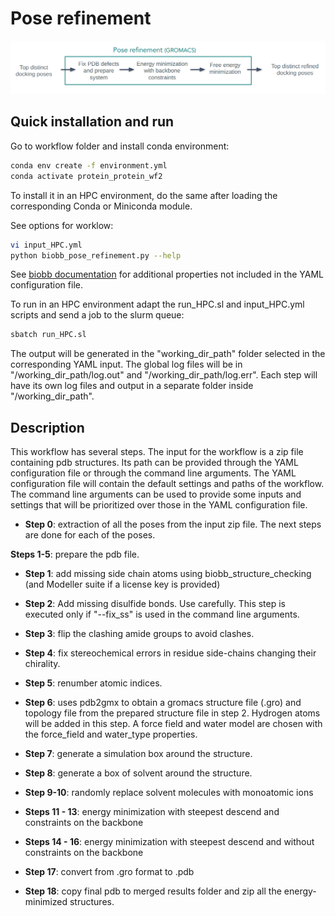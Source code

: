 # Pose refinement

![alt text](../../img/pose_refinement.png?raw=true)

## Quick installation and run

Go to workflow folder and install conda environment:

```bash
conda env create -f environment.yml
conda activate protein_protein_wf2
```

To install it in an HPC environment, do the same after loading the corresponding Conda or Miniconda module.

See options for worklow:

```bash
vi input_HPC.yml
python biobb_pose_refinement.py --help
```

See [biobb documentation](https://mmb.irbbarcelona.org/biobb/documentation/source) for additional properties not included in the YAML configuration file.

To run in an HPC environment adapt the run_HPC.sl and input_HPC.yml scripts and send a job to the slurm queue:

```bash
sbatch run_HPC.sl
```

The output will be generated in the "working_dir_path" folder selected in the corresponding YAML input. The global log files will be in "/working_dir_path/log.out" and "/working_dir_path/log.err". Each step will have its own log files and output in a separate folder inside "/working_dir_path".

## Description

This workflow has several steps. The input for the workflow is a zip file containing pdb structures. Its path can be provided through the YAML configuration file or through the command line arguments. The YAML configuration file will contain the default settings and paths of the workflow. The command line arguments can be used to provide some inputs and settings that will be prioritized over those in the YAML configuration file.

- **Step 0**: extraction of all the poses from the input zip file. The next steps are done for each of the poses.

**Steps 1-5**: prepare the pdb file.

- **Step 1**: add missing side chain atoms using biobb_structure_checking (and Modeller suite if a license key is provided)

- **Step 2**: Add missing disulfide bonds. Use carefully. This step is executed only if "--fix_ss" is used in the command line arguments.

- **Step 3**: flip the clashing amide groups to avoid clashes.

- **Step 4**: fix stereochemical errors in residue side-chains changing their chirality.

- **Step 5**: renumber atomic indices.

- **Step 6**: uses pdb2gmx to obtain a gromacs structure file (.gro) and topology file from the prepared structure file in step 2. Hydrogen atoms will be added in this step. A force field and water model are chosen with the force_field and water_type properties.

- **Step 7**: generate a simulation box around the structure.

- **Step 8**: generate a box of solvent around the structure.

- **Step 9-10**: randomly replace solvent molecules with monoatomic ions

- **Steps 11 - 13**: energy minimization with steepest descend and constraints on the backbone

- **Steps 14 - 16**: energy minimization with steepest descend and without constraints on the backbone

- **Step 17**: convert from .gro format to .pdb

- **Step 18**: copy final pdb to merged results folder and zip all the energy-minimized structures.


